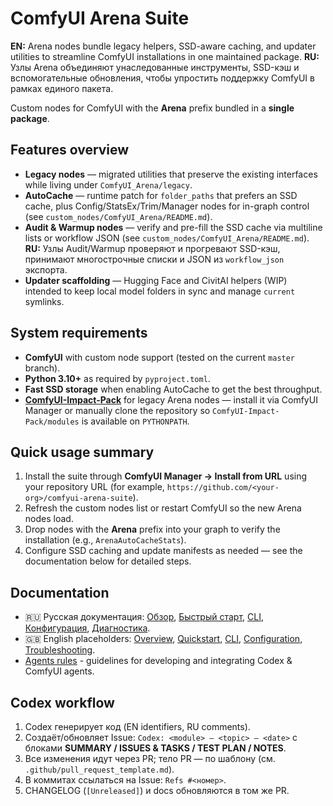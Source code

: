 # ComfyUI Arena Suite

**EN:** Arena nodes bundle legacy helpers, SSD-aware caching, and updater utilities to streamline ComfyUI installations in one maintained package.
**RU:** Узлы Arena объединяют унаследованные инструменты, SSD-кэш и вспомогательные обновления, чтобы упростить поддержку ComfyUI в рамках единого пакета.

Custom nodes for ComfyUI with the **Arena** prefix bundled in a **single package**.

## Features overview
- **Legacy nodes** — migrated utilities that preserve the existing interfaces while living under `ComfyUI_Arena/legacy`.
- **AutoCache** — runtime patch for `folder_paths` that prefers an SSD cache, plus Config/StatsEx/Trim/Manager nodes for in-graph control (see `custom_nodes/ComfyUI_Arena/README.md`).
- **Audit & Warmup nodes** — verify and pre-fill the SSD cache via multiline lists or workflow JSON (see `custom_nodes/ComfyUI_Arena/README.md`). **RU:** Узлы Audit/Warmup проверяют и прогревают SSD-кэш, принимают многострочные списки и JSON из `workflow_json` экспорта.
- **Updater scaffolding** — Hugging Face and CivitAI helpers (WIP) intended to keep local model folders in sync and manage `current` symlinks.

## System requirements
- **ComfyUI** with custom node support (tested on the current `master` branch).
- **Python 3.10+** as required by `pyproject.toml`.
- **Fast SSD storage** when enabling AutoCache to get the best throughput.
- **[ComfyUI-Impact-Pack](https://github.com/ltdrdata/ComfyUI-Impact-Pack)** for legacy Arena nodes — install it via ComfyUI Manager or manually clone the repository so `ComfyUI-Impact-Pack/modules` is available on `PYTHONPATH`.

## Quick usage summary
1. Install the suite through **ComfyUI Manager → Install from URL** using your repository URL (for example, `https://github.com/<your-org>/comfyui-arena-suite`).
2. Refresh the custom nodes list or restart ComfyUI so the new Arena nodes load.
3. Drop nodes with the **Arena** prefix into your graph to verify the installation (e.g., `ArenaAutoCacheStats`).
4. Configure SSD caching and update manifests as needed — see the documentation below for detailed steps.

## Documentation
- 🇷🇺 Русская документация: [Обзор](docs/ru/index.md), [Быстрый старт](docs/ru/quickstart.md), [CLI](docs/ru/cli.md), [Конфигурация](docs/ru/config.md), [Диагностика](docs/ru/troubleshooting.md).
- 🇬🇧 English placeholders: [Overview](docs/en/index.md), [Quickstart](docs/en/quickstart.md), [CLI](docs/en/cli.md), [Configuration](docs/en/config.md), [Troubleshooting](docs/en/troubleshooting.md).
- [Agents rules](AGENTS.md) - guidelines for developing and integrating Codex & ComfyUI agents.

## Codex workflow
1. Codex генерирует код (EN identifiers, RU comments).
2. Создаёт/обновляет Issue: `Codex: <module> — <topic> — <date>` с блоками **SUMMARY / ISSUES & TASKS / TEST PLAN / NOTES**.
3. Все изменения идут через PR; тело PR — по шаблону (см. `.github/pull_request_template.md`).
4. В коммитах ссылаться на Issue: `Refs #<номер>`.
5. CHANGELOG (`[Unreleased]`) и docs обновляются в том же PR.

